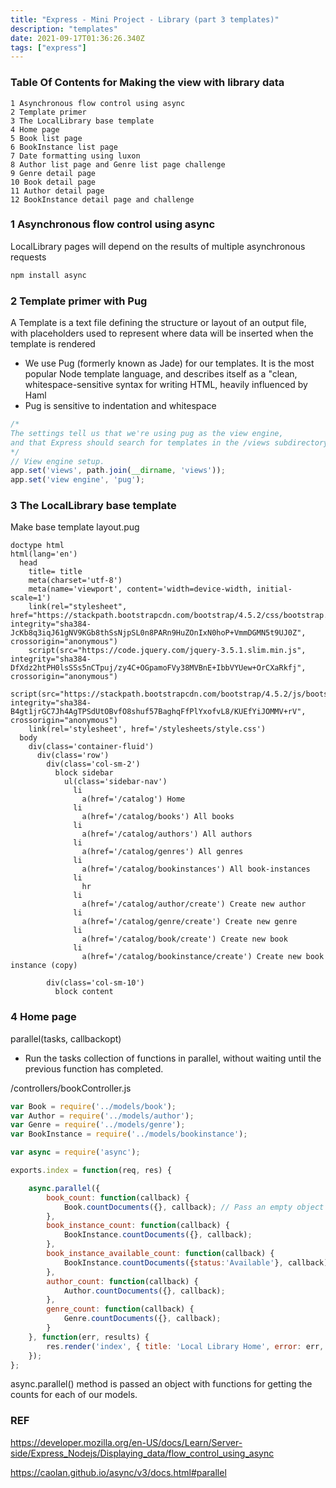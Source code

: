 ```yaml
---
title: "Express - Mini Project - Library (part 3 templates)"
description: "templates"
date: 2021-09-17T01:36:26.340Z
tags: ["express"]
---
```

### Table Of Contents for Making the view with library data
```
1 Asynchronous flow control using async
2 Template primer
3 The LocalLibrary base template
4 Home page
5 Book list page
6 BookInstance list page
7 Date formatting using luxon
8 Author list page and Genre list page challenge
9 Genre detail page
10 Book detail page
11 Author detail page
12 BookInstance detail page and challenge
```
### 1 Asynchronous flow control using async
LocalLibrary pages will depend on the results of multiple asynchronous requests

``` bash
npm install async
```
### 2 Template primer with Pug
A Template is a text file defining the structure or layout of an output file, with placeholders used to represent where data will be inserted when the template is rendered
-  We use Pug (formerly known as Jade) for our templates. It is the most popular Node template language, and describes itself as a "clean, whitespace-sensitive syntax for writing HTML, heavily influenced by Haml
- Pug is sensitive to indentation and whitespace 
``` js
/*
The settings tell us that we're using pug as the view engine, 
and that Express should search for templates in the /views subdirectory.
*/
// View engine setup.
app.set('views', path.join(__dirname, 'views'));
app.set('view engine', 'pug');
```

### 3 The LocalLibrary base template

Make base template
layout.pug
``` pug
doctype html
html(lang='en')
  head
    title= title
    meta(charset='utf-8')
    meta(name='viewport', content='width=device-width, initial-scale=1')
    link(rel="stylesheet", href="https://stackpath.bootstrapcdn.com/bootstrap/4.5.2/css/bootstrap.min.css", integrity="sha384-JcKb8q3iqJ61gNV9KGb8thSsNjpSL0n8PARn9HuZOnIxN0hoP+VmmDGMN5t9UJ0Z", crossorigin="anonymous")
    script(src="https://code.jquery.com/jquery-3.5.1.slim.min.js", integrity="sha384-DfXdz2htPH0lsSSs5nCTpuj/zy4C+OGpamoFVy38MVBnE+IbbVYUew+OrCXaRkfj", crossorigin="anonymous")
    script(src="https://stackpath.bootstrapcdn.com/bootstrap/4.5.2/js/bootstrap.min.js", integrity="sha384-B4gt1jrGC7Jh4AgTPSdUtOBvfO8shuf57BaghqFfPlYxofvL8/KUEfYiJOMMV+rV", crossorigin="anonymous")
    link(rel='stylesheet', href='/stylesheets/style.css')
  body
    div(class='container-fluid')
      div(class='row')
        div(class='col-sm-2')
          block sidebar
            ul(class='sidebar-nav')
              li
                a(href='/catalog') Home
              li
                a(href='/catalog/books') All books
              li
                a(href='/catalog/authors') All authors
              li
                a(href='/catalog/genres') All genres
              li
                a(href='/catalog/bookinstances') All book-instances
              li
                hr
              li
                a(href='/catalog/author/create') Create new author
              li
                a(href='/catalog/genre/create') Create new genre
              li
                a(href='/catalog/book/create') Create new book
              li
                a(href='/catalog/bookinstance/create') Create new book instance (copy)

        div(class='col-sm-10')
          block content

```

### 4 Home page

parallel(tasks, callbackopt)
- Run the tasks collection of functions in parallel, without waiting until the previous function has completed.


/controllers/bookController.js
```js
var Book = require('../models/book');
var Author = require('../models/author');
var Genre = require('../models/genre');
var BookInstance = require('../models/bookinstance');

var async = require('async');

exports.index = function(req, res) {

    async.parallel({
        book_count: function(callback) {
            Book.countDocuments({}, callback); // Pass an empty object as match condition to find all documents of this collection
        },
        book_instance_count: function(callback) {
            BookInstance.countDocuments({}, callback);
        },
        book_instance_available_count: function(callback) {
            BookInstance.countDocuments({status:'Available'}, callback);
        },
        author_count: function(callback) {
            Author.countDocuments({}, callback);
        },
        genre_count: function(callback) {
            Genre.countDocuments({}, callback);
        }
    }, function(err, results) {
        res.render('index', { title: 'Local Library Home', error: err, data: results });
    });
};
```
async.parallel() method is passed an object with functions for getting the counts for each of our models.

 
### REF
https://developer.mozilla.org/en-US/docs/Learn/Server-side/Express_Nodejs/Displaying_data/flow_control_using_async
 
 https://caolan.github.io/async/v3/docs.html#parallel
 